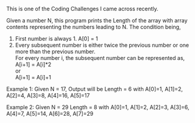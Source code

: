 This is one of the Coding Challenges I came across recently.

Given a number N, this program prints the Length of the array with array contents representing the numbers leading to N. 
The condition being,             
1. First number is always 1. A[0] = 1        
2. Every subsequent number is either twice the previous number or one more than the previous number.        
   For every number i, the subsequent number can be represented as,              
   A[i+1] = A[i]*2         
       or            
   A[i+1] = A[i]+1 

Example 1: Given N = 17, Output will be Length = 6 with
A[0]=1, A[1]=2, A[2]=4, A[3]=8, A[4]=16, A[5]=17

Example 2: Given N = 29 Length = 8 with
A[0]=1, A[1]=2, A[2]=3, A[3]=6, A[4]=7, A[5]=14, A[6]=28, A[7]=29

